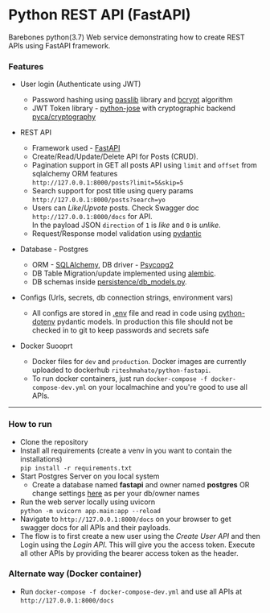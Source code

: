 # Python REST API (FastAPI)
Barebones python(3.7) Web service demonstrating how to create REST APIs using FastAPI framework.

### Features
- User login (Authenticate using JWT)
  - Password hashing using [passlib](https://pypi.org/project/passlib/) library and [bcrypt](https://pypi.org/project/bcrypt/) algorithm 
  - JWT Token library - [python-jose](https://github.com/mpdavis/python-jose) with cryptographic backend [pyca/cryptography](https://cryptography.io/en/latest/)
  
- REST API 
  - Framework used - [FastAPI](https://fastapi.tiangolo.com/)
  - Create/Read/Update/Delete API for Posts (CRUD).
  - Pagination support in GET all posts API using `limit` and `offset` from sqlalchemy ORM features\
  `http://127.0.0.1:8000/posts?limit=5&skip=5`
  - Search support for post title using query params\
  `http://127.0.0.1:8000/posts?search=yo`
  - Users can *Like*/*Upvote* posts. Check Swagger doc `http://127.0.0.1:8000/docs` for API.\
  In the payload JSON `direction` of `1` is *like* and `0` is *unlike*.
  - Request/Response model validation using [pydantic](https://docs.pydantic.dev/)

- Database - Postgres
  - ORM - [SQLAlchemy](https://www.sqlalchemy.org/), DB driver - [Psycopg2](https://pypi.org/project/psycopg2/)
  - DB Table Migration/update implemented using [alembic](https://alembic.sqlalchemy.org/en/latest/). 
  - DB schemas inside [persistence/db_models.py](https://github.com/riteshmahato46/blog-python-FastAPI/blob/master/app/persistence/db_models.py).

- Configs (Urls, secrets, db connection strings, environment vars)
  - All configs are stored in [.env](https://github.com/riteshmahato46/blog-python-fastapi/blob/master/.env) file and read in code using [python-dotenv](https://pypi.org/project/python-dotenv/) pydantic models. In production this file should not be checked in to git to keep passwords and secrets safe

- Docker Suooprt
  - Docker files for `dev` and `production`. Docker images are currently uploaded to dockerhub `riteshmahato/python-fastapi`. 
  - To run docker containers, just run `docker-compose -f docker-compose-dev.yml` on your localmachine and you're good to use all APIs.

-------------------------------------------------------------

### How to run

- Clone the repository
- Install all requirements (create a venv in you want to contain the installations)\
`pip install -r requirements.txt`
- Start Postgres Server on you local system
  - Create a database named **fastapi** and owner named **postgres** OR change settings [here](https://github.com/riteshmahato46/blog-python-FastAPI/blob/594656b2358db4d446968f135ecdaac69ee2b87c/app/persistence/database.py#L5) as per your db/owner names
- Run the web server locally using uvicorn \
`python -m uvicorn app.main:app --reload`
- Navigate to `http://127.0.0.1:8000/docs` on your browser to get swagger docs for all APIs and their payloads.
- The flow is to first create a new user using the *Create User API* and then Login using the *Login API*. This will give you the access token. Execute all other APIs by providing the bearer access token as the header.

### Alternate way (Docker container)
- Run `docker-compose -f docker-compose-dev.yml` and use all APIs at `http://127.0.0.1:8000/docs`